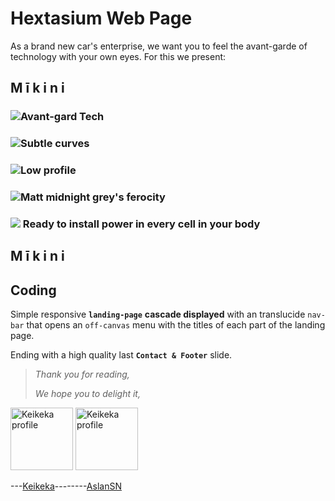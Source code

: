 # Hextasium Web Page

As a brand new car's enterprise, we want you to feel the avant-garde of technology with your own eyes. 
For this we present:

## M ī k i n i



### <img src="https://img.icons8.com/glyph-neue/50/000000/robot.png"/>Avant-gard Tech
### <img src="https://img.icons8.com/ios/50/000000/wave-lines.png"/>Subtle curves
### <img src="https://img.icons8.com/ios-filled/50/000000/anonymous-mask.png"/>Low profile 
### <img src="https://img.icons8.com/glyph-neue/50/000000/flex-biceps.png"/>Matt midnight grey's ferocity
### <img src="https://img.icons8.com/glyph-neue/50/000000/cloud-lighting.png"/> Ready to install power in every cell in your body

## M ī k i n i

## Coding

Simple responsive **`landing-page`** **cascade displayed** with an translucide `nav-bar` that opens an `off-canvas` menu with the titles of each part of the landing page.

Ending with a high quality last **`Contact & Footer`** slide.

> _Thank you for reading,_
> 
> _We hope you to delight it,_

<img src="https://avatars.githubusercontent.com/u/90447329?v=4" alt="Keikeka profile" width="100px"> <img src="https://avatars.githubusercontent.com/u/90191991?v=4" alt="Keikeka profile" width="100px">

---[Keikeka](http://https://github.com/keikeka "Keikeka")--------[AslanSN](http://https://github.com/AslanSN "AslanSN")

